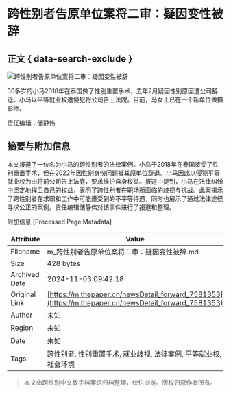 # 跨性别者告原单位案将二审：疑因变性被辞

## 正文 { data-search-exclude }


![跨性别者告原单位案将二审：疑因变性被辞](https://imagecloud.thepaper.cn/thepaper/image/69/411/941.png)

30多岁的小马2018年在泰国做了性别重置手术，去年2月疑因性别原因遭公司辞退。小马以平等就业权遭侵犯将公司告上法院。目前，马女士已在一个新单位做摄影师。

责任编辑：储静伟

## 摘要与附加信息

<!-- tcd_abstract -->
本文报道了一位名为小马的跨性别者的法律案例。小马于2018年在泰国接受了性别重置手术，但在2022年因性别身份问题被其原单位辞退。小马因此以侵犯平等就业权为由将前公司告上法庭，要求维护自身权益。报道中提到，小马在法律纠纷中坚定地捍卫自己的权益，表明了跨性别者在职场所面临的歧视与挑战。此案揭示了跨性别者在求职和工作中可能遭受到的不平等待遇，同时也展示了通过法律途径寻求公正的案例。责任编辑储静伟对该事件进行了报道和整理。
<!-- tcd_abstract_end -->

附加信息 [Processed Page Metadata]

| Attribute       | Value                                  |
|-----------------|----------------------------------------|
| Filename        | m_跨性别者告原单位案将二审：疑因变性被辞.md                             |
| Size            | 428 bytes                           |
| Archived Date   | 2024-11-03 09:42:18                             |
| Original Link   | [https://m.thepaper.cn/newsDetail_forward_7581353](https://m.thepaper.cn/newsDetail_forward_7581353)                       |
| Author          | 未知                               |
| Region          | 未知                               |
| Date            | 未知                                 |
| Tags            | 跨性别者, 性别重置手术, 就业歧视, 法律案例, 平等就业权, 社会环境                                 |
>
> 本文由跨性别中文数字档案馆归档整理，仅供浏览。版权归原作者所有。
>